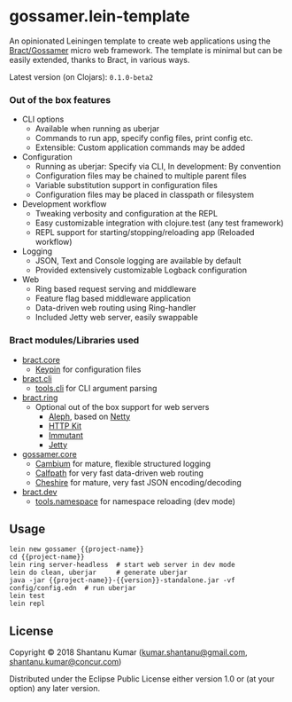 # gossamer.lein-template

An opinionated Leiningen template to create web applications using the [Bract/Gossamer](https://bract.github.io)
micro web framework. The template is minimal but can be easily extended, thanks to Bract, in various ways.


Latest version (on Clojars): `0.1.0-beta2`


### Out of the box features

- CLI options
  - Available when running as uberjar
  - Commands to run app, specify config files, print config etc.
  - Extensible: Custom application commands may be added
- Configuration
  - Running as uberjar: Specify via CLI, In development: By convention
  - Configuration files may be chained to multiple parent files
  - Variable substitution support in configuration files
  - Configuration files may be placed in classpath or filesystem
- Development workflow
  - Tweaking verbosity and configuration at the REPL
  - Easy customizable integration with clojure.test (any test framework)
  - REPL support for starting/stopping/reloading app (Reloaded workflow)
- Logging
  - JSON, Text and Console logging are available by default
  - Provided extensively customizable Logback configuration
- Web
  - Ring based request serving and middleware
  - Feature flag based middleware application
  - Data-driven web routing using Ring-handler
  - Included Jetty web server, easily swappable


### Bract modules/Libraries used

- [bract.core](https://github.com/bract/bract.core)
  - [Keypin](https://github.com/kumarshantanu/keypin) for configuration files
- [bract.cli](https://github.com/bract/bract.cli)
  - [tools.cli](https://github.com/clojure/tools.cli) for CLI argument parsing
- [bract.ring](https://github.com/bract/bract.ring)
  - Optional out of the box support for web servers
    - [Aleph](http://aleph.io/), based on [Netty](https://netty.io/)
    - [HTTP Kit](http://www.http-kit.org/)
    - [Immutant](http://immutant.org/)
    - [Jetty](https://www.eclipse.org/jetty/)
- [gossamer.core](https://github.com/bract/gossamer.core)
  - [Cambium](https://cambium-clojure.github.io/) for mature, flexible structured logging
  - [Calfpath](https://github.com/kumarshantanu/calfpath) for very fast data-driven web routing
  - [Cheshire](https://github.com/dakrone/cheshire) for mature, very fast JSON encoding/decoding
- [bract.dev](https://github.com/bract/bract.dev)
  - [tools.namespace](https://github.com/clojure/tools.namespace) for namespace reloading (dev mode)


## Usage

```shell
lein new gossamer {{project-name}}
cd {{project-name}}
lein ring server-headless  # start web server in dev mode
lein do clean, uberjar     # generate uberjar
java -jar {{project-name}}-{{version}}-standalone.jar -vf config/config.edn  # run uberjar
lein test
lein repl
```


## License

Copyright © 2018 Shantanu Kumar (kumar.shantanu@gmail.com, shantanu.kumar@concur.com)

Distributed under the Eclipse Public License either version 1.0 or (at
your option) any later version.
